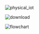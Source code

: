 ![physical_iot](https://github.com/Nishu0/WeatherAnalysis/assets/89217455/2ed674c8-0ac3-4bf9-8190-c4a3bcac04c6)

![download](https://github.com/Nishu0/WeatherAnalysis/assets/89217455/26a28b2e-a8cb-42a9-9d79-f830bd4fd47f)

![flowchart](https://github.com/Nishu0/WeatherAnalysis/assets/89217455/0028ec5a-025d-4856-b282-514926ce9d6c)
